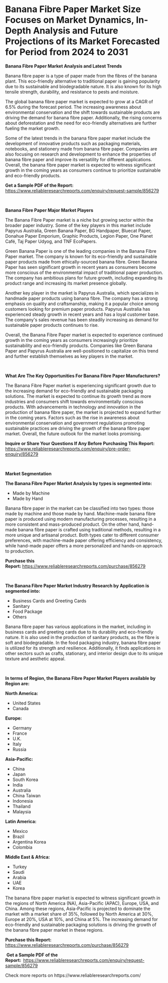 <p><h1>Banana Fibre Paper Market Size Focuses on Market Dynamics, In-Depth Analysis and Future Projections of its Market Forecasted for Period from 2024 to 2031</h1></p><p><strong>Banana Fibre Paper Market Analysis and Latest Trends</strong></p>
<p><p>Banana fibre paper is a type of paper made from the fibres of the banana plant. This eco-friendly alternative to traditional paper is gaining popularity due to its sustainable and biodegradable nature. It is also known for its high tensile strength, durability, and resistance to pests and moisture.</p><p>The global banana fibre paper market is expected to grow at a CAGR of 6.5% during the forecast period. The increasing awareness about environmental conservation and the shift towards sustainable products are driving the demand for banana fibre paper. Additionally, the rising concerns about deforestation and the need for eco-friendly alternatives are further fueling the market growth.</p><p>Some of the latest trends in the banana fibre paper market include the development of innovative products such as packaging materials, notebooks, and stationery made from banana fibre paper. Companies are also focusing on research and development to enhance the properties of banana fibre paper and improve its versatility for different applications. Overall, the banana fibre paper market is expected to witness significant growth in the coming years as consumers continue to prioritize sustainable and eco-friendly products.</p></p>
<p><strong>Get a Sample PDF of the Report:&nbsp;</strong> <a href="https://www.reliableresearchreports.com/enquiry/request-sample/856279">https://www.reliableresearchreports.com/enquiry/request-sample/856279</a></p>
<p>&nbsp;</p>
<p><strong>Banana Fibre Paper Major Market Players</strong></p>
<p><p>The Banana Fibre Paper market is a niche but growing sector within the broader paper industry. Some of the key players in this market include Papyrus Australia, Green Banana Paper, BG Handpaper, Bluecat Paper, Donahue Paper Emporium, Graphic Products, Legion Paper, One Planet Café, Taj Paper Udyog, and TNF EcoPapers.</p><p>Green Banana Paper is one of the leading companies in the Banana Fibre Paper market. The company is known for its eco-friendly and sustainable paper products made from ethically-sourced banana fibre. Green Banana Paper has seen significant growth in recent years as consumers become more conscious of the environmental impact of traditional paper production. The company has ambitious plans for future growth, including expanding its product range and increasing its market presence globally.</p><p>Another key player in the market is Papyrus Australia, which specializes in handmade paper products using banana fibre. The company has a strong emphasis on quality and craftsmanship, making it a popular choice among customers looking for premium paper products. Papyrus Australia has experienced steady growth in recent years and has a loyal customer base. The company's sales revenue has been steadily increasing as demand for sustainable paper products continues to rise.</p><p>Overall, the Banana Fibre Paper market is expected to experience continued growth in the coming years as consumers increasingly prioritize sustainability and eco-friendly products. Companies like Green Banana Paper and Papyrus Australia are well-positioned to capitalize on this trend and further establish themselves as key players in the market.</p></p>
<p>&nbsp;</p>
<p><strong>What Are The Key Opportunities For Banana Fibre Paper Manufacturers?</strong></p>
<p><p>The Banana Fibre Paper market is experiencing significant growth due to the increasing demand for eco-friendly and sustainable packaging solutions. The market is expected to continue its growth trend as more industries and consumers shift towards environmentally conscious products. With advancements in technology and innovation in the production of banana fibre paper, the market is projected to expand further in the coming years. Factors such as the rise in awareness about environmental conservation and government regulations promoting sustainable practices are driving the growth of the banana fibre paper market. Overall, the future outlook for the market looks promising.</p></p>
<p><strong>Inquire or Share Your Questions If Any Before Purchasing This Report:</strong> <a href="https://www.reliableresearchreports.com/enquiry/pre-order-enquiry/856279">https://www.reliableresearchreports.com/enquiry/pre-order-enquiry/856279</a></p>
<p>&nbsp;</p>
<p><strong>Market Segmentation</strong></p>
<p><strong>The Banana Fibre Paper Market Analysis by types is segmented into:</strong></p>
<p><ul><li>Made by Machine</li><li>Made by Hand</li></ul></p>
<p><p>Banana fibre paper in the market can be classified into two types: those made by machine and those made by hand. Machine-made banana fibre paper is produced using modern manufacturing processes, resulting in a more consistent and mass-produced product. On the other hand, hand-made banana fibre paper is crafted using traditional methods, resulting in a more unique and artisanal product. Both types cater to different consumer preferences, with machine-made paper offering efficiency and consistency, while hand-made paper offers a more personalized and hands-on approach to production.</p></p>
<p><strong>Purchase this Report:&nbsp;</strong><a href="https://www.reliableresearchreports.com/purchase/856279">https://www.reliableresearchreports.com/purchase/856279</a></p>
<p>&nbsp;</p>
<p><strong>The Banana Fibre Paper Market Industry Research by Application is segmented into:</strong></p>
<p><ul><li>Business Cards and Greeting Cards</li><li>Sanitary</li><li>Food Package</li><li>Others</li></ul></p>
<p><p>Banana fibre paper has various applications in the market, including in business cards and greeting cards due to its durability and eco-friendly nature. It is also used in the production of sanitary products, as the fibre is soft and biodegradable. In the food packaging industry, banana fibre paper is utilized for its strength and resilience. Additionally, it finds applications in other sectors such as crafts, stationary, and interior design due to its unique texture and aesthetic appeal.</p></p>
<p>&nbsp;</p>
<p><strong>In terms of Region, the Banana Fibre Paper Market Players available by Region are:</strong></p>
<p>
    <p> <strong> North America: </strong>
        <ul>
            <li>United States</li>
            <li>Canada</li>
        </ul>
        </p> 
    <p> <strong> Europe: </strong>
        <ul>
            <li>Germany</li>
            <li>France</li>
            <li>U.K.</li>
            <li>Italy</li>
            <li>Russia</li>
        </ul>
        </p> 
    <p> <strong> Asia-Pacific: </strong>
        <ul>
            <li>China</li>
            <li>Japan</li>
            <li>South Korea</li>
            <li>India</li>
            <li>Australia</li>
            <li>China Taiwan</li>
            <li>Indonesia</li>
            <li>Thailand</li>
            <li>Malaysia</li>
        </ul>
        </p> 
    <p> <strong> Latin America: </strong>
        <ul>
            <li>Mexico</li>
            <li>Brazil</li>
            <li>Argentina Korea</li>
            <li>Colombia</li>
        </ul>
        </p> 
    <p> <strong> Middle East & Africa: </strong>
        <ul>
            <li>Turkey</li>
            <li>Saudi</li>
            <li>Arabia</li>
            <li>UAE</li>
            <li>Korea</li>
        </ul>
    </p>
    </p>
<p><p>The banana fibre paper market is expected to witness significant growth in the regions of North America (NA), Asia-Pacific (APAC), Europe, USA, and China. Among these regions, Asia-Pacific is projected to dominate the market with a market share of 35%, followed by North America at 30%, Europe at 20%, USA at 10%, and China at 5%. The increasing demand for eco-friendly and sustainable packaging solutions is driving the growth of the banana fibre paper market in these regions.</p></p>
<p><strong>Purchase this Report: </strong><a href="https://www.reliableresearchreports.com/purchase/856279">https://www.reliableresearchreports.com/purchase/856279</a></p>
<p>&nbsp;<strong>Get a Sample PDF of the Report:&nbsp;&nbsp;</strong><a href="https://www.reliableresearchreports.com/enquiry/request-sample/856279">https://www.reliableresearchreports.com/enquiry/request-sample/856279</a></p>
<p><strong></strong></p>
<p>Check more reports on https://www.reliableresearchreports.com/</p>